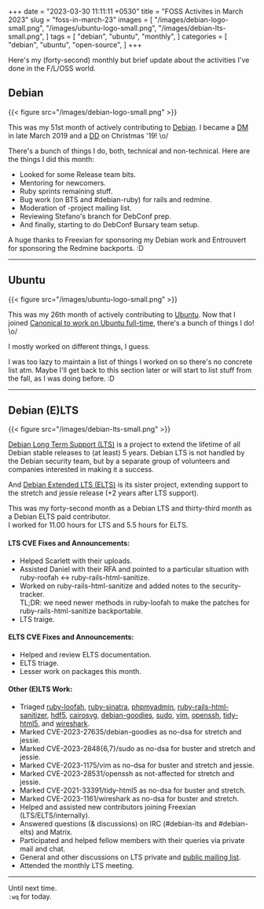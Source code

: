 +++
date = "2023-03-30 11:11:11 +0530"
title = "FOSS Activites in March 2023"
slug = "foss-in-march-23"
images = [
    "/images/debian-logo-small.png",
    "/images/ubuntu-logo-small.png",
    "/images/debian-lts-small.png",
]
tags = [
    "debian",
    "ubuntu",
    "monthly",
]
categories = [
    "debian",
    "ubuntu",
    "open-source",
]
+++

Here's my (forty-second) monthly but brief update about the activities I've done in the F/L/OSS world.

## Debian
{{< figure src="/images/debian-logo-small.png" >}}

This was my 51st month of actively contributing to [Debian](https://www.debian.org/).
I became a [DM](https://wiki.debian.org/DebianMaintainer) in late March 2019 and a [DD](https://wiki.debian.org/DebianDeveloper) on Christmas '19! \o/

There's a bunch of things I do, both, technical and non-technical. Here are the things I did this month:

- Looked for some Release team bits.
- Mentoring for newcomers.
- Ruby sprints remaining stuff.
- Bug work (on BTS and #debian-ruby) for rails and redmine.
- Moderation of -project mailing list.
- Reviewing Stefano's branch for DebConf prep.
- And finally, starting to do DebConf Bursary team setup.

A huge thanks to Freexian for sponsoring my Debian work and Entrouvert for sponsoring the Redmine backports. :D

---

## Ubuntu
{{< figure src="/images/ubuntu-logo-small.png" >}}

This was my 26th month of actively contributing to [Ubuntu](https://ubuntu.com/about).
Now that I joined [Canonical to work on Ubuntu full-time](https://utkarsh2102.org/posts/hello-canonical/), there's a bunch of things I do! \o/

I mostly worked on different things, I guess.

I was too lazy to maintain a list of things I worked on so there's
no concrete list atm. Maybe I'll get back to this section later or
will start to list stuff from the fall, as I was doing before. :D

---

## Debian (E)LTS
{{< figure src="/images/debian-lts-small.png" >}}

[Debian Long Term Support (LTS)](https://www.freexian.com/en/services/debian-lts.html) is a project to extend the lifetime of all Debian stable releases to (at least) 5 years. Debian LTS is not handled by the Debian security team, but by a separate group of volunteers and companies interested in making it a success.  

And [Debian Extended LTS (ELTS)](https://deb.freexian.com/extended-lts) is its sister project, extending support to the stretch and jessie release (+2 years after LTS support).

This was my forty-second month as a Debian LTS and thirty-third month as a Debian ELTS paid contributor.  
I worked for 11.00 hours for LTS and 5.5 hours for ELTS.

#### LTS CVE Fixes and Announcements:

- Helped Scarlett with their uploads.
- Assisted Daniel with their RFA and pointed to a particular situation with ruby-roofah <-> ruby-rails-html-sanitize.
- Worked on ruby-rails-html-sanitize and added notes to the security-tracker.  
  TL;DR: we need newer methods in ruby-loofah to make the patches for ruby-rails-html-sanitize backportable.
- LTS traige.

#### ELTS CVE Fixes and Announcements:

- Helped and review ELTS documentation.
- ELTS triage.
- Lesser work on packages this month.

#### Other (E)LTS Work:

- Triaged [ruby-loofah](https://tracker.debian.org/pkg/ruby-loofah),
[ruby-sinatra](https://tracker.debian.org/pkg/ruby-sinatra),
[phpmyadmin](https://tracker.debian.org/pkg/phpmyadmin),
[ruby-rails-html-sanitizer](https://tracker.debian.org/pkg/ruby-rails-html-sanitizer),
[hdf5](https://tracker.debian.org/pkg/hdf5),
[cairosvg](https://tracker.debian.org/pkg/cairosvg),
[debian-goodies](https://tracker.debian.org/pkg/debian-goodies),
[sudo](https://tracker.debian.org/pkg/sudo),
[vim](https://tracker.debian.org/pkg/vim),
[openssh](https://tracker.debian.org/pkg/openssh),
[tidy-html5](https://tracker.debian.org/pkg/tidy-html5), and
[wireshark](https://tracker.debian.org/pkg/wireshark).
- Marked CVE-2023-27635/debian-goodies as no-dsa for stretch and jessie.
- Marked CVE-2023-2848{6,7}/sudo as no-dsa for buster and stretch and jessie.
- Marked CVE-2023-1175/vim as no-dsa for buster and stretch and jessie.
- Marked CVE-2023-28531/openssh as not-affected for stretch and jessie.
- Marked CVE-2021-33391/tidy-html5 as no-dsa for buster and stretch.
- Marked CVE-2023-1161/wireshark as no-dsa for buster and stretch.
- Helped and assisted new contributors joining Freexian (LTS/ELTS/internally).
- Answered questions (& discussions) on IRC (#debian-lts and #debian-elts) and Matrix.
- Participated and helped fellow members with their queries via private mail and chat.
- General and other discussions on LTS private and [public mailing list](https://lists.debian.org/debian-lts/2023/03/threads.html).
- Attended the monthly LTS meeting.

---

Until next time.  
`:wq` for today.
